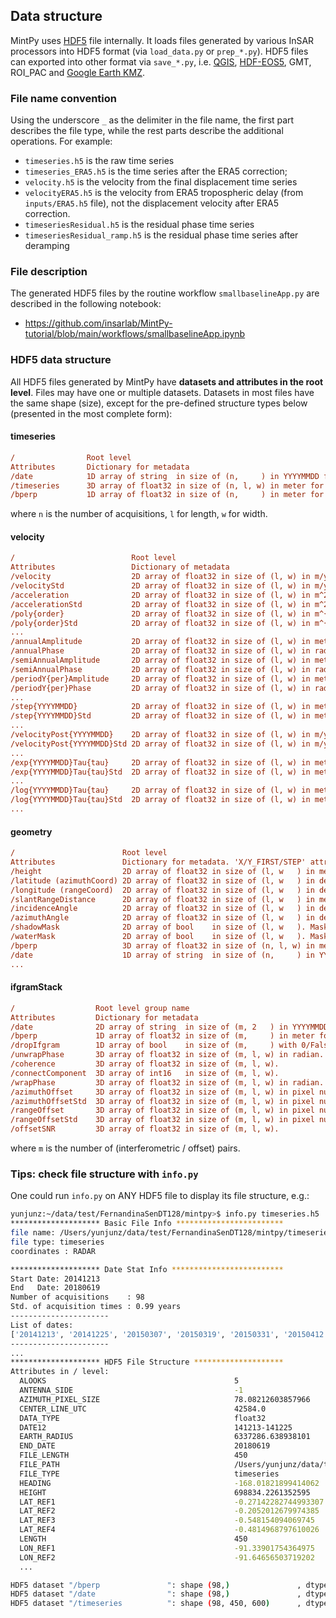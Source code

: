 ## Data structure

MintPy uses [HDF5](https://www.hdfgroup.org) file internally. It loads files generated by various InSAR processors into HDF5 format (via `load_data.py` or `prep_*.py`). HDF5 files can exported into other format via `save_*.py`, i.e. [QGIS](../QGIS.md), [HDF-EOS5](../hdfeos5.md), GMT, ROI_PAC and [Google Earth KMZ](../google_earth.md).

### File name convention

Using the underscore `_` as the delimiter in the file name, the first part describes the file type, while the rest parts describe the additional operations. For example:

+  `timeseries.h5` is the raw time series
+  `timeseries_ERA5.h5` is the time series after the ERA5 correction;
+  `velocity.h5` is the velocity from the final displacement time series
+  `velocityERA5.h5` is the velocity from ERA5 tropospheric delay (from `inputs/ERA5.h5` file), not the displacement velocity after ERA5 correction.
+  `timeseriesResidual.h5` is the residual phase time series
+  `timeseriesResidual_ramp.h5` is the residual phase time series after deramping

### File description

The generated HDF5 files by the routine workflow `smallbaselineApp.py` are described in the following notebook:

+ https://github.com/insarlab/MintPy-tutorial/blob/main/workflows/smallbaselineApp.ipynb

### HDF5 data structure

All HDF5 files generated by MintPy have **datasets and attributes in the root level**. Files may have one or multiple datasets. Datasets in most files have the same shape (size), except for the pre-defined structure types below (presented in the most complete form):

#### timeseries

```cfg
/                Root level
Attributes       Dictionary for metadata
/date            1D array of string  in size of (n,     ) in YYYYMMDD format.
/timeseries      3D array of float32 in size of (n, l, w) in meter for cumulative displacement.
/bperp           1D array of float32 in size of (n,     ) in meter for perpendicular baseline.
```

where `n` is the number of acquisitions, `l` for length, `w` for width.

#### velocity

```cfg
/                          Root level
Attributes                 Dictionary of metadata
/velocity                  2D array of float32 in size of (l, w) in m/year         for polynomial function with the order of 1
/velocityStd               2D array of float32 in size of (l, w) in m/year         for polynomial function with the order of 1
/acceleration              2D array of float32 in size of (l, w) in m^2/year       for polynomial function with the order of 2
/accelerationStd           2D array of float32 in size of (l, w) in m^2/year       for polynomial function with the order of 2
/poly{order}               2D array of float32 in size of (l, w) in m^{order}/year for polynomial function with the order >= 3
/poly{order}Std            2D array of float32 in size of (l, w) in m^{order}/year for polynomial function with the order >= 3
...
/annualAmplitude           2D array of float32 in size of (l, w) in meter  for periodic function with period of 1     year
/annualPhase               2D array of float32 in size of (l, w) in radian for periodic function with period of 1     year
/semiAnnualAmplitude       2D array of float32 in size of (l, w) in meter  for periodic function with period of 1/2   year
/semiAnnualPhase           2D array of float32 in size of (l, w) in radian for periodic function with period of 1/2   year
/periodY{per}Amplitude     2D array of float32 in size of (l, w) in meter  for periodic function with period of {per} year
/periodY{per}Phase         2D array of float32 in size of (l, w) in radian for periodic function with period of {per} year
...
/step{YYYYMMDD}            2D array of float32 in size of (l, w) in meter for step function
/step{YYYYMMDD}Std         2D array of float32 in size of (l, w) in meter for step function
...
/velocityPost{YYYYMMDD}    2D array of float32 in size of (l, w) in m/year for a polyline function starting at {YYYYMMDD}
/velocityPost{YYYYMMDD}Std 2D array of float32 in size of (l, w) in m/year for a polyline function starting at {YYYYMMDD}
...
/exp{YYYYMMDD}Tau{tau}     2D array of float32 in size of (l, w) in meter for an exponential function starting at {YYYYMMDD} with characteristic time of {tau} days
/exp{YYYYMMDD}Tau{tau}Std  2D array of float32 in size of (l, w) in meter for an exponential function starting at {YYYYMMDD} with characteristic time of {tau} days
...
/log{YYYYMMDD}Tau{tau}     2D array of float32 in size of (l, w) in meter for a logarithmic function starting at {YYYYMMDD} with characteristic time of {tau} days
/log{YYYYMMDD}Tau{tau}Std  2D array of float32 in size of (l, w) in meter for a logarithmic function starting at {YYYYMMDD} with characteristic time of {tau} days
...
```

#### geometry

```cfg
/                        Root level
Attributes               Dictionary for metadata. 'X/Y_FIRST/STEP' attribute for geocoded.
/height                  2D array of float32 in size of (l, w   ) in meter. Height with respect to the ellipsoid (as provided by ISCE-2/topsStack) or geoid.
/latitude (azimuthCoord) 2D array of float32 in size of (l, w   ) in degree.
/longitude (rangeCoord)  2D array of float32 in size of (l, w   ) in degree.
/slantRangeDistance      2D array of float32 in size of (l, w   ) in meter.
/incidenceAngle          2D array of float32 in size of (l, w   ) in degree. Incidence angle of the LOS vector measured from vertical  at the target.
/azimuthAngle            2D array of float32 in size of (l, w   ) in degree. Azimuth   angle of the LOS vector measured from the north at the target with anti-clockwise direction as positive.
/shadowMask              2D array of bool    in size of (l, w   ). Mask with non-zero value for pixels in shadow in the LOS direction.
/waterMask               2D array of bool    in size of (l, w   ). Mask with non-zero value for pixels on land.
/bperp                   3D array of float32 in size of (n, l, w) in meter.
/date                    1D array of string  in size of (n,     ) in YYYYMMDD.
...
```

#### ifgramStack

```cfg
/                  Root level group name
Attributes         Dictionary for metadata
/date              2D array of string  in size of (m, 2   ) in YYYYMMDD format for reference and secondary date
/bperp             1D array of float32 in size of (m,     ) in meter for perpendicular baseline.
/dropIfgram        1D array of bool    in size of (m,     ) with 0/False for drop and 1/True for keep
/unwrapPhase       3D array of float32 in size of (m, l, w) in radian.
/coherence         3D array of float32 in size of (m, l, w).
/connectComponent  3D array of int16   in size of (m, l, w).
/wrapPhase         3D array of float32 in size of (m, l, w) in radian.
/azimuthOffset     3D array of float32 in size of (m, l, w) in pixel number.
/azimuthOffsetStd  3D array of float32 in size of (m, l, w) in pixel number.
/rangeOffset       3D array of float32 in size of (m, l, w) in pixel number.
/rangeOffsetStd    3D array of float32 in size of (m, l, w) in pixel number.
/offsetSNR         3D array of float32 in size of (m, l, w).
```

where `m` is the number of (interferometric / offset) pairs.

### Tips: check file structure with `info.py`

One could run `info.py` on ANY HDF5 file to display its file structure, e.g.:

```bash
yunjunz:~/data/test/FernandinaSenDT128/mintpy>$ info.py timeseries.h5
******************** Basic File Info ************************
file name: /Users/yunjunz/data/test/FernandinaSenDT128/mintpy/timeseries.h5
file type: timeseries
coordinates : RADAR

******************** Date Stat Info *************************
Start Date: 20141213
End   Date: 20180619
Number of acquisitions    : 98
Std. of acquisition times : 0.99 years
----------------------
List of dates:
['20141213', '20141225', '20150307', '20150319', '20150331', '20150412', '20150424', '20150506', '20150518', '20150530', '20150611', '20150623', '20150717', '20150729', '20150822', '20150903', '20150915', '20150927', '20151009', '20151021', '20151102', '20151114', '20151126', '20151208', '20151220', '20160101', '20160113', '20160125', '20160206', '20160218', '20160301', '20160406', '20160418', '20160430', '20160512', '20160524', '20160605', '20160629', '20160711', '20160723', '20160804', '20160816', '20160828', '20160909', '20160921', '20161003', '20161015', '20161027', '20161108', '20161120', '20161202', '20161214', '20161226', '20170107', '20170119', '20170131', '20170212', '20170224', '20170308', '20170320', '20170401', '20170413', '20170425', '20170507', '20170519', '20170531', '20170612', '20170624', '20170706', '20170718', '20170730', '20170811', '20170823', '20170904', '20170916', '20170928', '20171010', '20171022', '20171103', '20171115', '20171127', '20171209', '20171221', '20180102', '20180114', '20180126', '20180207', '20180219', '20180303', '20180315', '20180327', '20180408', '20180420', '20180502', '20180514', '20180526', '20180607', '20180619']
----------------------
...
******************** HDF5 File Structure ********************
Attributes in / level:
  ALOOKS                                          5
  ANTENNA_SIDE                                    -1
  AZIMUTH_PIXEL_SIZE                              78.08212603857966
  CENTER_LINE_UTC                                 42584.0
  DATA_TYPE                                       float32
  DATE12                                          141213-141225
  EARTH_RADIUS                                    6337286.638938101
  END_DATE                                        20180619
  FILE_LENGTH                                     450
  FILE_PATH                                       /Users/yunjunz/data/test/FernandinaSenDT128/merged/interferograms/20141213_20141225/filt_fine.unw
  FILE_TYPE                                       timeseries
  HEADING                                         -168.01821899414062
  HEIGHT                                          698834.2261352595
  LAT_REF1                                        -0.27142282744993307
  LAT_REF2                                        -0.2052012679974385
  LAT_REF3                                        -0.548154094069745
  LAT_REF4                                        -0.4814968797610026
  LENGTH                                          450
  LON_REF1                                        -91.33901754364975
  LON_REF2                                        -91.64656503719202
  ...

HDF5 dataset "/bperp               ": shape (98,)               , dtype <float32>
HDF5 dataset "/date                ": shape (98,)               , dtype <|S8>
HDF5 dataset "/timeseries          ": shape (98, 450, 600)      , dtype <float32>
```
